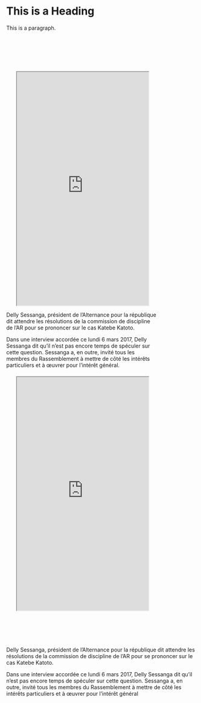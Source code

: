






 <DOCTYPE html>
<html>
<head>
<title>Page Title</title>
</head>
<body>

<h1>This is a Heading</h1>
<p>This is a paragraph.</p>

<div >
<div style="background-image: url('/mypages/iphone6.png'); width: 401px; height: 806px; ">
<iframe style=" margin-top: 92px; margin-left: 26px;" src="https://philolo1.github.io/OnsenUI-Places-App/" scrolling="no" class="lazy-hidden" width="349" height="617"> </iframe>

 <div>
 


Delly Sessanga, président de l’Alternance pour la république dit attendre les résolutions de la commission de discipline de l’AR pour se prononcer sur le cas  Katebe Katoto.

Dans une interview accordée ce lundi 6 mars 2017, Delly Sessanga dit qu’il n’est pas encore temps de spéculer sur cette question. Sessanga a, en outre, invité tous les membres du Rassemblement  à mettre de côté les intérêts  particuliers et à œuvrer pour l’intérêt général.



 </div>
</div>
<div style="background-image: url('/mypages/iphone6.png'); width: 401px; height: 806px; ">
<iframe style=" margin-top: 92px; margin-left: 26px;" src="https://philolo1.github.io/OnsenUI-Places-App/" scrolling="no" class="lazy-hidden" width="349" height="617"></iframe>
</div>
 <div>
Delly Sessanga, président de l’Alternance pour la république dit attendre les résolutions de la commission de discipline de l’AR pour se prononcer sur le cas  Katebe Katoto.

Dans une interview accordée ce lundi 6 mars 2017, Delly Sessanga dit qu’il n’est pas encore temps de spéculer sur cette question. Sessanga a, en outre, invité tous les membres du Rassemblement  à mettre de côté les intérêts  particuliers et à œuvrer pour l’intérêt général
 </div>
</div>

</body>
</html> 



